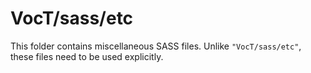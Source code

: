 # VocT/sass/etc

This folder contains miscellaneous SASS files. Unlike `"VocT/sass/etc"`, these files
need to be used explicitly.
